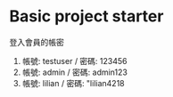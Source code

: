 # Basic project starter
登入會員的帳密
  1. 帳號: testuser / 密碼: 123456
  2. 帳號: admin  / 密碼: admin123
  3. 帳號: lilian / 密碼: "lilian4218
